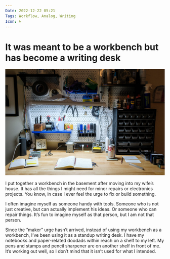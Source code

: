 ```yaml
---
Date: 2022-12-22 05:21
Tags: Workflow, Analog, Writing
Icon: 🌀
---
```


# It was meant to be a workbench but has become a writing desk

![My "workbench"](_workbench.jpg)

I put together a workbench in the basement after moving into my wife’s house. It has all the things I might need for minor repairs or electronics projects. You know, in case I ever feel the urge to fix or build something.

I often imagine myself as someone handy with tools. Someone who is not just creative, but can actually implement his ideas. Or someone who can repair things. It’s fun to imagine myself as that person, but I am not that person.

Since the “maker” urge hasn’t arrived, instead of using my workbench as a workbench, I’ve been using it as a standup writing desk. I have my notebooks and paper-related doodads within reach on a shelf to my left. My pens and stamps and pencil sharpener are on another shelf in front of me. It’s working out well, so I don’t mind that it isn’t used for what I intended.

